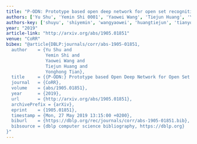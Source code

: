 ```yaml
---
title: "P-ODN: Prototype based open deep network for open set recognition"
authors: ['Yu Shu', 'Yemin Shi 0001', 'Yaowei Wang', 'Tiejun Huang', 'Yonghong Tian 0001']
authors-key: ['shuyu', 'shiyemin', 'wangyaowei', 'huangtiejun', 'tianyonghong']
year: "2019"
article-link: "http://arxiv.org/abs/1905.01851"
venue: "CoRR"
bibex: "@article{DBLP:journals/corr/abs-1905-01851,
  author    = {Yu Shu and
               Yemin Shi and
               Yaowei Wang and
               Tiejun Huang and
               Yonghong Tian},
  title     = {{P-ODN:} Prototype based Open Deep Network for Open Set Recognition},
  journal   = {CoRR},
  volume    = {abs/1905.01851},
  year      = {2019},
  url       = {http://arxiv.org/abs/1905.01851},
  archivePrefix = {arXiv},
  eprint    = {1905.01851},
  timestamp = {Mon, 27 May 2019 13:15:00 +0200},
  biburl    = {https://dblp.org/rec/journals/corr/abs-1905-01851.bib},
  bibsource = {dblp computer science bibliography, https://dblp.org}
}"
---
```

